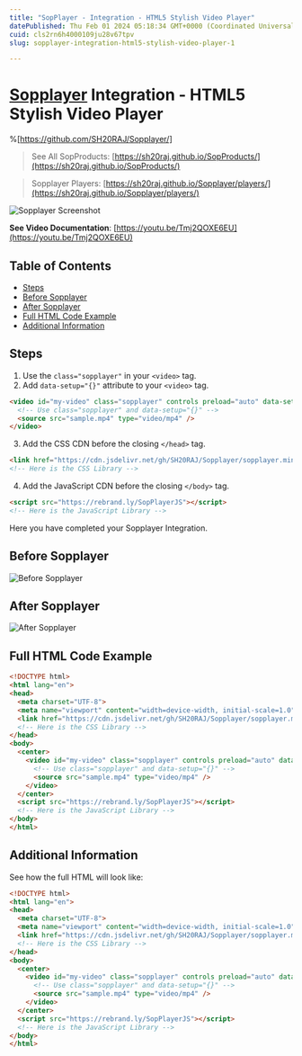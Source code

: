 ```yaml
---
title: "SopPlayer - Integration - HTML5 Stylish Video Player"
datePublished: Thu Feb 01 2024 05:18:34 GMT+0000 (Coordinated Universal Time)
cuid: cls2rn6h4000109ju28v67tpv
slug: sopplayer-integration-html5-stylish-video-player-1

---
```


# [Sopplayer](https://github.com/SH20RAJ/Sopplayer/) Integration - HTML5 Stylish Video Player

%[https://github.com/SH20RAJ/Sopplayer/]



> See All SopProducts: [https://sh20raj.github.io/SopProducts/](https://sh20raj.github.io/SopProducts/)

> Sopplayer Players: [https://sh20raj.github.io/Sopplayer/players/](https://sh20raj.github.io/Sopplayer/players/)

![Sopplayer Screenshot](https://cdn.hashnode.com/res/hashnode/image/upload/v1706764710796/7f6f24e4-8f7d-43b4-8cce-800486674560.jpeg)

**See Video Documentation**: [https://youtu.be/Tmj2QOXE6EU](https://youtu.be/Tmj2QOXE6EU)

## Table of Contents
- [Steps](#steps)
- [Before Sopplayer](#before-sopplayer)
- [After Sopplayer](#after-sopplayer)
- [Full HTML Code Example](#full-html-code-example)
- [Additional Information](#additional-information)

## Steps

1. Use the `class="sopplayer"` in your `<video>` tag.
2. Add `data-setup="{}"` attribute to your `<video>` tag.

```html
<video id="my-video" class="sopplayer" controls preload="auto" data-setup="{}" width="500px">
  <!-- Use class="sopplayer" and data-setup="{}" -->
  <source src="sample.mp4" type="video/mp4" />
</video>
```

3. Add the CSS CDN before the closing `</head>` tag.

```html
<link href="https://cdn.jsdelivr.net/gh/SH20RAJ/Sopplayer/sopplayer.min.css" rel="stylesheet" />
<!-- Here is the CSS Library -->
```

4. Add the JavaScript CDN before the closing `</body>` tag.

```html
<script src="https://rebrand.ly/SopPlayerJS"></script>
<!-- Here is the JavaScript Library -->
```

Here you have completed your Sopplayer Integration.

## Before Sopplayer

![Before Sopplayer](https://cdn.hashnode.com/res/hashnode/image/upload/v1706764711888/fe1c3044-4080-433f-836f-8a5628d692db.jpeg)

## After Sopplayer

![After Sopplayer](https://cdn.hashnode.com/res/hashnode/image/upload/v1706764713493/dda63d0a-3797-4a55-ac13-f1a15b15bd74.jpeg)

## Full HTML Code Example

```html
<!DOCTYPE html>
<html lang="en">
<head>
  <meta charset="UTF-8">
  <meta name="viewport" content="width=device-width, initial-scale=1.0">
  <link href="https://cdn.jsdelivr.net/gh/SH20RAJ/Sopplayer/sopplayer.min.css" rel="stylesheet" />
  <!-- Here is the CSS Library -->
</head>
<body>
  <center>
    <video id="my-video" class="sopplayer" controls preload="auto" data-setup="{}" width="500px">
      <!-- Use class="sopplayer" and data-setup="{}" -->
      <source src="sample.mp4" type="video/mp4" />
    </video>
  </center>
  <script src="https://rebrand.ly/SopPlayerJS"></script>
  <!-- Here is the JavaScript Library -->
</body>
</html>
```

## Additional Information

See how the full HTML will look like:

```html
<!DOCTYPE html>
<html lang="en">
<head>
  <meta charset="UTF-8">
  <meta name="viewport" content="width=device-width, initial-scale=1.0">
  <link href="https://cdn.jsdelivr.net/gh/SH20RAJ/Sopplayer/sopplayer.min.css" rel="stylesheet" />
  <!-- Here is the CSS Library -->
</head>
<body>
  <center>
    <video id="my-video" class="sopplayer" controls preload="auto" data-setup="{}" width="500px">
      <!-- Use class="sopplayer" and data-setup="{}" -->
      <source src="sample.mp4" type="video/mp4" />
    </video>
  </center>
  <script src="https://rebrand.ly/SopPlayerJS"></script>
  <!-- Here is the JavaScript Library -->
</body>
</html>
```
